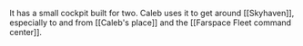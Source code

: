 It has a small cockpit built for two. Caleb uses it to get around [[Skyhaven]], especially to and from [[Caleb's place]] and the [[Farspace Fleet command center]].